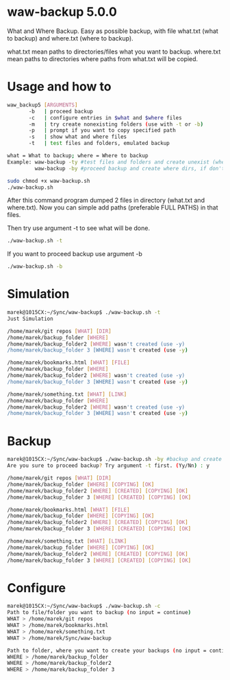 # waw-backup 5.0.0
What and Where Backup. Easy as possible backup, with file what.txt (what to backup) and where.txt (where to backup).

what.txt mean paths to directories/files what you want to backup.
where.txt mean paths to directories where paths from what.txt will be copied.

# Usage and how to
```bash
waw_backup5 [ARGUMENTS]
       -b   | proceed backup
       -c   | configure entries in $what and $where files
       -m   | try create nonexisting folders (use with -t or -b)
       -p   | prompt if you want to copy specified path
       -s   | show what and where files
       -t   | test files and folders, emulated backup

what = What to backup; where = Where to backup
Example: waw-backup -ty #test files and folders and create unexist (where) dirs
	     waw-backup -by #proceed backup and create where dirs, if don't exist
```
```bash
sudo chmod +x waw-backup.sh
./waw-backup.sh
```
After this command program dumped 2 files in directory (what.txt and where.txt).
Now you can simple add paths (preferable FULL PATHS) in that files.

Then try use argument -t to see what will be done.
```bash
./waw-backup.sh -t
```
If you want to proceed backup use argument -b
```bash
./waw-backup.sh -b
```

# Simulation
```bash
marek@1015CX:~/Sync/waw-backup$ ./waw-backup.sh -t
Just Simulation

/home/marek/git repos [WHAT] [DIR]
/home/marek/backup_folder [WHERE]
/home/marek/backup_folder2 [WHERE] wasn't created (use -y)
/home/marek/backup_folder 3 [WHERE] wasn't created (use -y)

/home/marek/bookmarks.html [WHAT] [FILE]
/home/marek/backup_folder [WHERE]
/home/marek/backup_folder2 [WHERE] wasn't created (use -y)
/home/marek/backup_folder 3 [WHERE] wasn't created (use -y)

/home/marek/something.txt [WHAT] [LINK]
/home/marek/backup_folder [WHERE]
/home/marek/backup_folder2 [WHERE] wasn't created (use -y)
/home/marek/backup_folder 3 [WHERE] wasn't created (use -y)
```

# Backup
```bash
marek@1015CX:~/Sync/waw-backup$ ./waw-backup.sh -by #backup and create folders
Are you sure to proceed backup? Try argument -t first. (Yy/Nn) : y

/home/marek/git repos [WHAT] [DIR]
/home/marek/backup_folder [WHERE] [COPYING] [OK]
/home/marek/backup_folder2 [WHERE] [CREATED] [COPYING] [OK]
/home/marek/backup_folder 3 [WHERE] [CREATED] [COPYING] [OK]

/home/marek/bookmarks.html [WHAT] [FILE]
/home/marek/backup_folder [WHERE] [COPYING] [OK]
/home/marek/backup_folder2 [WHERE] [CREATED] [COPYING] [OK]
/home/marek/backup_folder 3 [WHERE] [CREATED] [COPYING] [OK]

/home/marek/something.txt [WHAT] [LINK]
/home/marek/backup_folder [WHERE] [COPYING] [OK]
/home/marek/backup_folder2 [WHERE] [CREATED] [COPYING] [OK]
/home/marek/backup_folder 3 [WHERE] [CREATED] [COPYING] [OK]
```
# Configure
```bash
marek@1015CX:~/Sync/waw-backup$ ./waw-backup.sh -c
Path to file/folder you want to backup (no input = continue)
WHAT > /home/marek/git repos
WHAT > /home/marek/bookmarks.html
WHAT > /home/marek/something.txt
WHAT > /home/marek/Sync/waw-backup

Path to folder, where you want to create your backups (no input = continue)
WHERE > /home/marek/backup_folder
WHERE > /home/marek/backup_folder2
WHERE > /home/marek/backup_folder 3
```